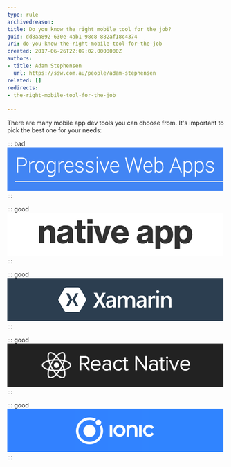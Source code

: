 ```yaml
---
type: rule
archivedreason: 
title: Do you know the right mobile tool for the job?
guid: dd8aa892-630e-4ab1-98c8-882af18c4374
uri: do-you-know-the-right-mobile-tool-for-the-job
created: 2017-06-26T22:09:02.0000000Z
authors:
- title: Adam Stephensen
  url: https://ssw.com.au/people/adam-stephensen
related: []
redirects:
- the-right-mobile-tool-for-the-job

---
```


There are many mobile app dev tools you can choose from. It's important to pick the best one for your needs:

<!--endintro-->

::: bad  
![Bad Example - Personal Web Apps (PWAs) show enormous promise for the future but currently do not support iOS](pwa.png)  
:::  

::: good  
![Figure: Good Example - Choose Native for the very best experience and if money is no object](native.png)  
:::  

::: good  
![Figure: Good Example - Choose Xamarin if your team know C# & XAML and you need a native app](xamarin.png)  
:::  

::: good  
![Figure: Good Example - Choose React Native if your team know React and you need native app feel without the development overhead](reactnative.png)  
:::  

::: good  
![Figure: Good Example - Choose Ionic if you are building enterprise applications, need a web app + mobile app, or your team know Angular](ionic.png)  
:::
